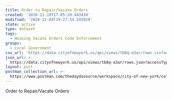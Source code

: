```yaml
---
title: Order to Repair/Vacate Orders
created: '2020-11-10T17:05:20.443439'
modified: '2020-12-04T19:27:54.545829'
state: active
type: dataset
tags:
  - Housing Vacate Orders Code Enforcement
groups:
  - Local Government
csv_url: 'https://data.cityofnewyork.us/api/views/tb8q-a3ar/rows.csv?accessType=DOWNLOAD'
json_url: >-
  https://data.cityofnewyork.us/api/views/tb8q-a3ar/rows.json?accessType=DOWNLOAD
layout: post
postman_collection_url: >-
  https://www.postman.com/thedaydasource/workspace/city-of-new-york/collection/15909983-1107bd37-8e22-43f0-89b4-cf499efb2a11
---
```

Order to Repair/Vacate Orders
